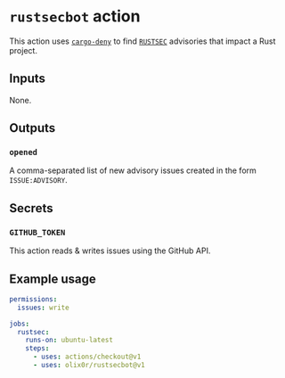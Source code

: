 # `rustsecbot` action

This action uses [`cargo-deny`][cd] to find [`RUSTSEC`][rs] advisories that impact a Rust project.

## Inputs

None.

## Outputs

### `opened`

A comma-separated list of new advisory issues created in the form `ISSUE:ADVISORY`.

## Secrets

### `GITHUB_TOKEN`

This action reads & writes issues using the GitHub API.

## Example usage

```yaml
permissions:
  issues: write

jobs:
  rustsec:
    runs-on: ubuntu-latest
    steps:
      - uses: actions/checkout@v1
      - uses: olix0r/rustsecbot@v1
```

<!-- refs -->
[cd]: https://github.com/EmbarkStudios/cargo-deny
[rs]: https://rustsec.org
